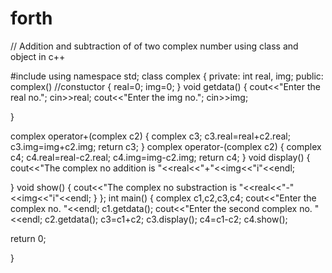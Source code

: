 # forth
// Addition and subtraction of of two complex number using class and object in c++ 

#include<iostream>
using namespace std;
class complex
{
private:
int real, img;
public:
complex() //constuctor
{
real=0;
img=0;
}
void getdata()
{
cout<<"Enter the real no.";
cin>>real;
cout<<"Enter the  img no.";
cin>>img;

}

complex operator+(complex c2)
{
complex c3;
c3.real=real+c2.real;
c3.img=img+c2.img;
return c3;
}
complex operator-(complex c2)
{
complex c4;
c4.real=real-c2.real;
c4.img=img-c2.img;
return c4;
}
void display()
{
cout<<"The complex no addition  is "<<real<<"+"<<img<<"i"<<endl;

}
void show()
{
cout<<"The complex no substraction  is "<<real<<"-"<<img<<"i"<<endl; 
}
};
int main()
{
complex c1,c2,c3,c4;
cout<<"Enter the complex no. "<<endl;
c1.getdata();
cout<<"Enter the second complex no. "<<endl;
c2.getdata();
c3=c1+c2;
c3.display();
c4=c1-c2;
c4.show();

return 0;

}
